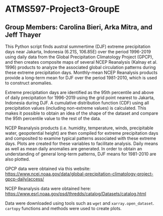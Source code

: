 # ATMS597-Project3-GroupE
## Group Members: Carolina Bieri, Arka Mitra, and Jeff Thayer

This Python script finds austral summertime (DJF) extreme precipitation days near Jakarta, Indonesia (6.21S, 106.85E) over the period 1996-2019 using daily data from the Global Precipitation Climatology Project (GPCP), and then creates composite maps of several NCEP Reanalysis (Kalnay et al. 1996) products to analyze the associated global circulation patterns during these extreme precipitation days. Monthly-mean NCEP Reanalysis products provide a long-term mean for DJF over the period 1981-2010, which is used to construct anomalies. 

Extreme precipitation days are identified as the 95th percentile and above of daily precipitation for 1996-2019 using the grid point nearest to Jakarta, Indonesia during DJF. A cumulative distribution function (CDF) using all precipitation values (including non-extreme values) is calculated. This makes it possible to obtain an idea of the shape of the dataset and compare the 95th percentile value to the rest of the data.

NCEP Reanalysis products (i.e. humidity, temperature, winds, precipitable water, geopotential height) are then compiled for extreme precipitation days and composited to examine typical patterns associated with these extreme days. Plots are created for these variables to facilitate analysis. Daily means as well as mean daily anomalies are generated. In order to obtain an understanding of general long-term patterns, DJF means for 1981-2010 are also plotted.

GPCP data were obtained via this website: https://www.ncei.noaa.gov/data/global-precipitation-climatology-project-gpcp-daily/access/

NCEP Reanalysis data were obtained here: https://www.esrl.noaa.gov/psd/thredds/catalog/Datasets/catalog.html

Data were downloaded using tools such as `wget` and `xarray.open_dataset`. `cartopy` functions and methods were used to create plots. 
